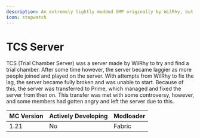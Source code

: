 ```yaml
---
description: An extremely lightly modded SMP originally by WilRhy, but then owned by Prime.
icon: stopwatch
---
```


# TCS Server

TCS (Trial Chamber Server) was a server made by WilRhy to try and find a trial chamber. After some time however, the server became laggier as more people joined and played on the server. With attempts from WilRhy to fix the lag, the server became fully broken and was unable to start. Because of this, the server was transferred to Prime, which managed and fixed the server from then on. This transfer was met with some controversy, however, and some members had gotten angry and left the server due to this.



| MC Version | Actively Developing | Modloader |
| ---------- | ------------------- | --------- |
| 1.21       | No                  | Fabric    |
